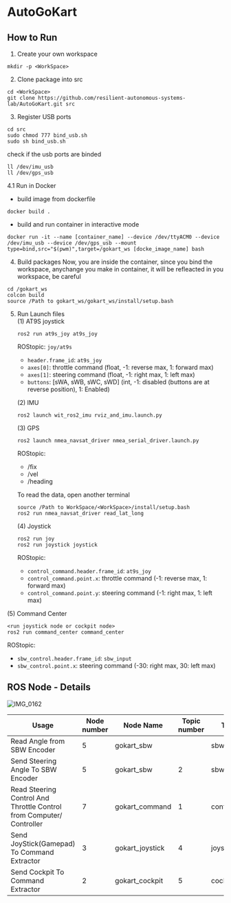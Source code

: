 # AutoGoKart

## How to Run
1. Create your own workspace
```
mkdir -p <WorkSpace>
```
2. Clone package into src
```
cd <WorkSpace>
git clone https://github.com/resilient-autonomous-systems-lab/AutoGoKart.git src
```
3. Register USB ports
```
cd src
sudo chmod 777 bind_usb.sh
sudo sh bind_usb.sh
```
check if the usb ports are binded
```
ll /dev/imu_usb
ll /dev/gps_usb
```
4.1 Run in Docker
- build image from dockerfile
```
docker build . 
```
- build and run container in interactive mode
```
docker run -it --name [container_name] --device /dev/ttyACM0 --device /dev/imu_usb --device /dev/gps_usb --mount type=bind,src="$(pwm)",target=/gokart_ws [docke_image_name] bash
```
4. Build packages
Now, you are inside the container, since you bind the workspace, anychange you make in container, it will be refleacted in you workspace, be careful
```
cd /gokart_ws
colcon build
source /Path to gokart_ws/gokart_ws/install/setup.bash
```
5. Run Launch files <br>
   (1) AT9S joystick
   ```
   ros2 run at9s_joy at9s_joy
   ```
   ROStopic: `joy/at9s`
   - `header.frame_id`: `at9s_joy`
   - `axes[0]`: throttle command (float, -1: reverse max, 1: forward max)
   - `axes[1]`: steering command (float, -1: right max, 1: left max)
   - `buttons`: [sWA, sWB, sWC, sWD] (int, -1: disabled (buttons are at reverse position), 1: Enabled)

   (2) IMU
   ```
   ros2 launch wit_ros2_imu rviz_and_imu.launch.py
   ```
   (3) GPS
   ```
   ros2 launch nmea_navsat_driver nmea_serial_driver.launch.py
   ```
   ROStopic:
   - /fix
   - /vel
   - /heading
   
   To read the data, open another terminal
   ```
   source /Path to WorkSpace/<WorkSpace>/install/setup.bash
   ros2 run nmea_navsat_driver read_lat_long
   ```
   (4) Joystick
   ```
   ros2 run joy
   ros2 run joystick joystick
   ```
   ROStopic:
   - `control_command.header.frame_id`: `at9s_joy`
   - `control_command.point.x`: throttle command (-1: reverse max, 1: forward max)
   - `control_command.point.y`: steering command (-1: right max, 1: left max)
   
  (5) Command Center
  ```
  <run joystick node or cockpit node>
  ros2 run command_center command_center
  ```
  ROStopic:
   - `sbw_control.header.frame_id`: `sbw_input`
   - `sbw_control.point.x`: steering command (-30: right max, 30: left max)
  
   
## ROS Node - Details

![IMG_0162](https://github.com/Naveenkumarar/AutoGoKart/assets/29993827/5eb8c6c0-c0e8-4dfe-831c-f43d045df81f)

Usage  |  Node number  |  Node Name  |  Topic number  |  Topic Name  |  Msg Type
---  |---  |---  |---  |---  |---
Read Angle from SBW Encoder  |  5  |  gokart_sbw  |    |  sbw_feedback  |   geometery_msgs/msg/PointStamped
Send Steering Angle To SBW Encoder  |  5  |  gokart_sbw  |   2  |  sbw_control  |   geometery_msgs/msg/PointStamped
Read Steering Control And Throttle Control from Computer/ Controller  |  7  | gokart_command  |  1  |  control_command  |  geometery_msgs/msg/PointStamped
Send JoyStick(Gamepad) To Command Extractor  |  3  |  gokart_joystick  |  4   |  joystick_command  |   sensor_msgs/msg/joy
Send Cockpit To Command Extractor  |  2  |  gokart_cockpit  |  5   |  cockpit_command  |   geometery_msgs/msg/PointStamped





 

